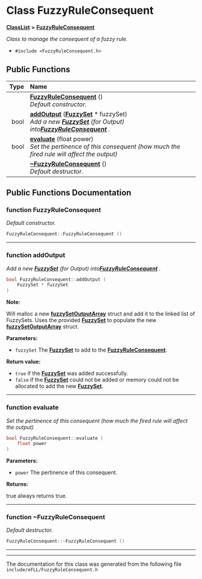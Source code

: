 

# Class FuzzyRuleConsequent



[**ClassList**](annotated.md) **>** [**FuzzyRuleConsequent**](class_fuzzy_rule_consequent.md)



_Class to manage the consequent of a fuzzy rule._ 

* `#include <FuzzyRuleConsequent.h>`





































## Public Functions

| Type | Name |
| ---: | :--- |
|   | [**FuzzyRuleConsequent**](#function-fuzzyruleconsequent) () <br>_Default constructor._  |
|  bool | [**addOutput**](#function-addoutput) ([**FuzzySet**](class_fuzzy_set.md) \* fuzzySet) <br>_Add a new_ [_**FuzzySet**_](class_fuzzy_set.md) _(for Output) into_[_**FuzzyRuleConsequent**_](class_fuzzy_rule_consequent.md) _._ |
|  bool | [**evaluate**](#function-evaluate) (float power) <br>_Set the pertinence of this consequent (how much the fired rule will affect the output)_  |
|   | [**~FuzzyRuleConsequent**](#function-fuzzyruleconsequent) () <br>_Default destructor._  |




























## Public Functions Documentation




### function FuzzyRuleConsequent 

_Default constructor._ 
```C++
FuzzyRuleConsequent::FuzzyRuleConsequent () 
```




<hr>



### function addOutput 

_Add a new_ [_**FuzzySet**_](class_fuzzy_set.md) _(for Output) into_[_**FuzzyRuleConsequent**_](class_fuzzy_rule_consequent.md) _._
```C++
bool FuzzyRuleConsequent::addOutput (
    FuzzySet * fuzzySet
) 
```





**Note:**

Will malloc a new [**fuzzySetOutputArray**](structfuzzy_set_output_array.md) struct and add it to the linked list of FuzzySets. Uses the provided [**FuzzySet**](class_fuzzy_set.md) to populate the new [**fuzzySetOutputArray**](structfuzzy_set_output_array.md) struct.




**Parameters:**


* `fuzzySet` The [**FuzzySet**](class_fuzzy_set.md) to add to the [**FuzzyRuleConsequent**](class_fuzzy_rule_consequent.md). 



**Return value:**


* `true` if the [**FuzzySet**](class_fuzzy_set.md) was added successfully. 
* `false` if the [**FuzzySet**](class_fuzzy_set.md) could not be added or memory could not be allocated to add the new [**FuzzySet**](class_fuzzy_set.md). 




        

<hr>



### function evaluate 

_Set the pertinence of this consequent (how much the fired rule will affect the output)_ 
```C++
bool FuzzyRuleConsequent::evaluate (
    float power
) 
```





**Parameters:**


* `power` The pertinence of this consequent. 



**Returns:**

true always returns true. 





        

<hr>



### function ~FuzzyRuleConsequent 

_Default destructor._ 
```C++
FuzzyRuleConsequent::~FuzzyRuleConsequent () 
```




<hr>

------------------------------
The documentation for this class was generated from the following file `include/eFLL/FuzzyRuleConsequent.h`

